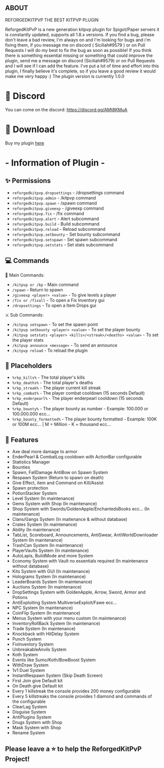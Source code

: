 ## ABOUT

REFORGEDKITPVP THE BEST KITPVP PLUGIN

ReforgedKitPvP is a new generation kitpvp plugin for Spigot/Paper servers
it is constantly updated, supports all 1.8.x versions.
If you find a bug, please don't leave a bad review, I'm always on and I'm
looking for bugs and i'm fixing them, if you message me on discord ( Siciliah#9579 )
or on Pull Requests I will do my best to fix the bug as soon as possible!
If you think there is something essential missing or something that could improve the
plugin, send me a message on discord (Siciliah#9579) or on Pull Requests and I will see
if I can add the feature. I've put a lot of time and effort into this plugin, I finally 
believe it's complete, so if you leave a good review it would make me very happy :)
The plugin version is currently 1.0.0

# 💬 Discord

You can come on the discord: https://discord.gg/AMt8KMuA

# 📂 Download

Buy my plugin [here](https://discord.gg/AMt8KMuA)

# - Information of Plugin -

## ✨ Permissions

* `reforgedkitpvp.dropsettings` - /dropsettings command
* `reforgedkitpvp.admin` - /kitpvp command
* `reforgedkitpvp.spawn` - /spawn command
* `reforgedkitpvp.giveexp` - /giveexp command
* `reforgedkitpvp.fix` - /fix command
* `reforgedkitpvp.alert` - Alert subcommand
* `reforgedkitpvp.build` - Build subcommand
* `reforgedkitpvp.reload` - Reload subcommand
* `reforgedkitpvp.setbounty` - Set bounty subcommand
* `reforgedkitpvp.setspawn` - Set spawn subcommand
* `reforgedkitpvp.setstats` - Set stats subcommand

## 💻 Commands

🏹 Main Commands:
* `/kitpvp or /kp` - Main command
* `/spawn` - Return to spawn
* `/giveexp <player> <value>` - To give levels a player
* `/fix or /fixall` - To open a Fix Inventory gui
* `/dropsettings` - To open a Item Drops gui

⚔ Sub Commands:
* `/kitpvp setspawn` - To set the spawn point
* `/kitpvp setbounty <player> <value>` - To set the player bounty
* `/kitpvp setstats <player> <kills>/<streak>/<deaths> <value>` - To set the player stats
* `/kitpvp announce <message>` - To send an announce
* `/kitpvp reload` - To reload the plugin

## 🧩 Placeholders

* `%rkp_kills%` - The total player's kills
* `%rkp_deaths%` - The total player's deaths
* `%rkp_streak%` - The player current kill streak
* `%rkp_combat%` - The player combat cooldown (15 seconds Default)
* `%rkp_enderpearl%` - The player enderpearl cooldown (15 seconds Default)
* `%rkp_bounty%` - The player bounty as number - Example: 100.000 or 100.000.000 ecc...
* `%rkp_bounty_formatted%` - The player bounty formatted - Example: 100K or 100M ecc... | M = Million - K = thousand ecc...

## 🔗 Features
* Axe deal more damage to armor
* EnderPearl & CombatLog cooldown with ActionBar configurable
* Statistics Manager
* Bounties
* Spawn, FallDamage AntiBow on Spawn System
* Respawn System (Return to spawn on death)
* Give Effect, item and Command on Kill/Assist
* Spawn protection
* PotionStacker System
* Level System (In maintenance)
* Gems System with Shop (In maintenance)
* Shop System with Swords/GoldenApple/EnchantedsBooks ecc... (In maintenance)
* Clans/Gangs System (In maitenance & without database)
* Crates System (In maintenance)
* Ability (In maintenance)
* TabList, Scoreboard, Announcements, AntiSwear, AntiWorldDownloader System (In maintenance)
* TrashCan System (In maintenance)
* PlayerVaults System (In maintenance)
* AutoLapis, BuildMode and more System
* Economy System with Vault no essentials required (In maintenance without database)
* Kits System with GUI (In maintenance)
* Holograms System (In maintenance)
* LeaderBoards System (In maintenance)
* Auctions System (In maintenance)
* DropSettings System with GoldenApple, Arrow, Sword, Armor and Potions
* AntiExploiting System MultiverseExploit/Fawe ecc...
* NPC System (In maintenance)
* CoinFlip System (In maintenance)
* Menus System with your menu custom (In maintenance)
* InventoryRollBack System (In maintenance)
* Trade System (In maintenance)
* Knockback with HitDelay System
* Punch System
* FixInventory System
* UnbreakableAnvils System
* Koth System
* Events like Sumo/Koth/BowBoost System
* WithDraw System
* 1v1 Duel System
* InstantRespawn System (Skip Death Screen)
* First Join give Default kit
* On Death give Default kit
* Every 1 killstreak the console provides 200 money configurable
* Every 5 killstreaks the console provides 1 diamond and commands of the configurable
* ClearLag System
* Disguise System
* AntiPlugins System
* Drugs System with Shop
* Mask System with Shop
* Rename System

## Please leave a ⭐ to help the ReforgedKitPvP Project!
